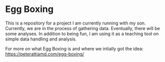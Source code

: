 # Egg Boxing

This is a repository for a project I am currently running with my son. Currently, we are in the process of gathering data. Eventually, there will be some analyses. In addition to being fun, I am using it as a teaching tool on simple data handling and analysis. 

For more on what Egg Boxing is and where we intially got the idea: https://peterattiamd.com/egg-boxing/
